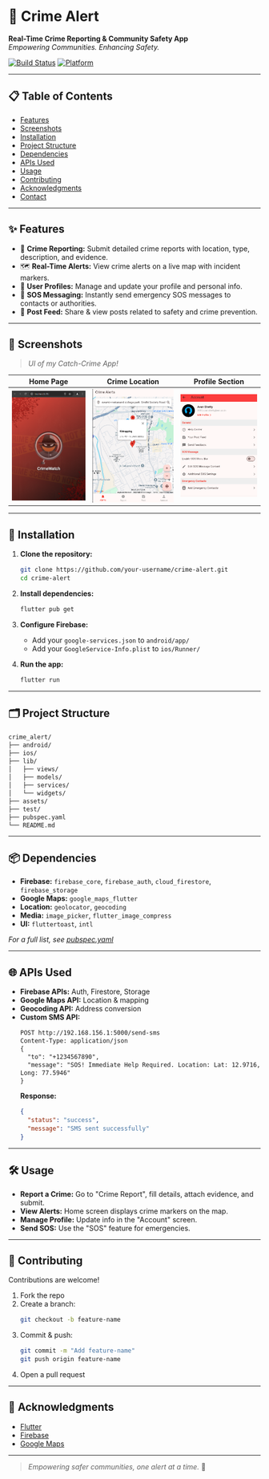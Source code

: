 # 🚨 Crime Alert

**Real-Time Crime Reporting & Community Safety App**  
*Empowering Communities. Enhancing Safety.*

[![Build Status](https://img.shields.io/badge/build-passing-brightgreen)](#)
[![Platform](https://img.shields.io/badge/platform-Flutter-blueviolet)](#)

---

## 📋 Table of Contents

- [Features](#features)
- [Screenshots](#screenshots)
- [Installation](#installation)
- [Project Structure](#project-structure)
- [Dependencies](#dependencies)
- [APIs Used](#apis-used)
- [Usage](#usage)
- [Contributing](#contributing)
- [Acknowledgments](#acknowledgments)
- [Contact](#contact)

---

## ✨ Features

- 📝 **Crime Reporting:** Submit detailed crime reports with location, type, description, and evidence.
- 🗺️ **Real-Time Alerts:** View crime alerts on a live map with incident markers.
- 👤 **User Profiles:** Manage and update your profile and personal info.
- 🚨 **SOS Messaging:** Instantly send emergency SOS messages to contacts or authorities.
- 📰 **Post Feed:** Share & view posts related to safety and crime prevention.

---

## 📱 Screenshots

> _UI of my Catch-Crime App!_

| Home Page | Crime Location | Profile Section |
|:-------------:|:--------------:|:-----------:|
| ![Home](app-images/cover.png) | ![Crime location](app-images/map-view.png) | ![Profile](app-images/profile.png) |

---

## 🚀 Installation

1. **Clone the repository:**
   ```sh
   git clone https://github.com/your-username/crime-alert.git
   cd crime-alert
   ```

2. **Install dependencies:**
   ```sh
   flutter pub get
   ```

3. **Configure Firebase:**
   - Add your `google-services.json` to `android/app/`
   - Add your `GoogleService-Info.plist` to `ios/Runner/`

4. **Run the app:**
   ```sh
   flutter run
   ```

---

## 🗂️ Project Structure

```
crime_alert/
├── android/
├── ios/
├── lib/
│   ├── views/
│   ├── models/
│   ├── services/
│   └── widgets/
├── assets/
├── test/
├── pubspec.yaml
└── README.md
```

---

## 📦 Dependencies

- **Firebase:** `firebase_core`, `firebase_auth`, `cloud_firestore`, `firebase_storage`
- **Google Maps:** `google_maps_flutter`
- **Location:** `geolocator`, `geocoding`
- **Media:** `image_picker`, `flutter_image_compress`
- **UI:** `fluttertoast`, `intl`

_For a full list, see [pubspec.yaml](pubspec.yaml)_

---

## 🌐 APIs Used

- **Firebase APIs:** Auth, Firestore, Storage
- **Google Maps API:** Location & mapping
- **Geocoding API:** Address conversion
- **Custom SMS API:**  
  ```
  POST http://192.168.156.1:5000/send-sms
  Content-Type: application/json
  {
    "to": "+1234567890",
    "message": "SOS! Immediate Help Required. Location: Lat: 12.9716, Long: 77.5946"
  }
  ```
  **Response:**
  ```json
  {
    "status": "success",
    "message": "SMS sent successfully"
  }
  ```

---

## 🛠️ Usage

- **Report a Crime:** Go to "Crime Report", fill details, attach evidence, and submit.
- **View Alerts:** Home screen displays crime markers on the map.
- **Manage Profile:** Update info in the "Account" screen.
- **Send SOS:** Use the "SOS" feature for emergencies.

---

## 🤝 Contributing

Contributions are welcome!  
1. Fork the repo  
2. Create a branch:
   ```sh
   git checkout -b feature-name
   ```
3. Commit & push:
   ```sh
   git commit -m "Add feature-name"
   git push origin feature-name
   ```
4. Open a pull request

---

## 🙏 Acknowledgments

- [Flutter](https://flutter.dev/)
- [Firebase](https://firebase.google.com/)
- [Google Maps](https://developers.google.com/maps)

---

> _Empowering safer communities, one alert at a time._ 🚨
